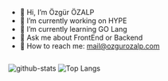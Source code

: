 - 👋  Hi, I’m Özgür ÖZALP
- 🔭  I’m currently working on HYPE
- 🌱  I’m currently learning GO Lang
- 💬  Ask me about FrontEnd or Backend
- 🤙  How to reach me: [mail@ozgurozalp.com](mailto:mail@ozgurozalp.com?subject=GitHub)

<div style="display:flex;">

![github-stats](https://github-readme-stats.vercel.app/api?username=ozgurozalp&count_private=true&show_icons=true&theme=algolia)
![Top Langs](https://github-readme-stats.vercel.app/api/top-langs/?username=ozgurozalp&theme=algolia&layout=compact)

</div>
